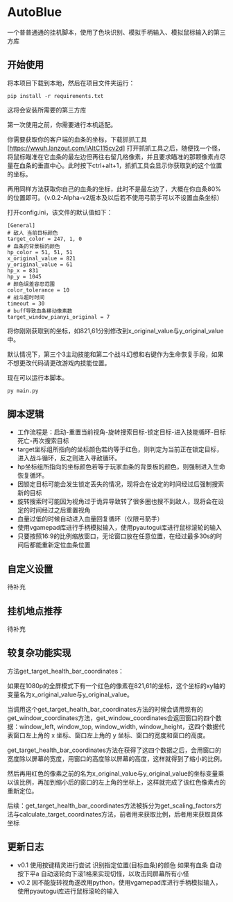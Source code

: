 # AutoBlue

一个普普通通的挂机脚本，使用了色块识别、模拟手柄输入、模拟鼠标输入的第三方库

## 开始使用

将本项目下载到本地，然后在项目文件夹运行：

```
pip install -r requirements.txt
```

这将会安装所需要的第三方库

第一次使用之前，你需要进行本机适配。

你需要获取你的客户端的血条的坐标，下载抓抓工具
[https://wwuh.lanzout.com/iAItC115cv2d]
打开抓抓工具之后，随便找一个怪，将鼠标瞄准在它血条的最左边但再往右留几格像素，并且要求瞄准的那颗像素点尽量在血条的垂直中心。此时按下ctrl+alt+1，抓抓工具会显示你获取到的这个位置的坐标。

再用同样方法获取你自己的血条的坐标，此时不是最左边了，大概在你血条80%的位置即可。（v.0.2-Alpha-v2版本及以后若不使用弓箭手可以不设置血条坐标）

打开config.ini，该文件的默认值如下：
```
[General]
# 敌人 当前目标颜色
target_color = 247, 1, 0
# 血条的背景板的颜色
hp_color = 51, 51, 51
x_original_value = 821
y_original_value = 61
hp_x = 831
hp_y = 1045
# 颜色误差容忍范围
color_tolerance = 10
# 战斗超时时间
timeout = 30
# buff导致血条移动像素数
target_window_pianyi_original = 7
```

将你刚刚获取到的坐标，如821,61分别修改到x_original_value与y_original_value中。

默认情况下，第三个3主动技能和第二个战斗幻想和右键作为生命恢复手段，如果不想更改代码请更改游戏内技能位置。

现在可以运行本脚本。

```python
py main.py
```

## 脚本逻辑

- 工作流程是：启动-重置当前视角-旋转搜索目标-锁定目标-进入技能循环-目标死亡-再次搜索目标
- target坐标组所指向的坐标颜色若约等于红色，则判定为当前正在锁定目标，进入战斗循环，反之则进入寻敌循环。
- hp坐标组所指向的坐标颜色若等于玩家血条的背景板的颜色，则强制进入生命恢复循环。
- 因锁定目标可能会发生锁定丢失的情况，现将会在设定的时间经过后强制搜索新的目标
- 旋转搜索时可能因为视角过于诡异导致转了很多圈也搜不到敌人，现将会在设定的时间经过之后重置视角
- 血量过低的时候自动进入血量回复循环（仅限弓箭手）
- 使用vgamepad库进行手柄模拟输入，使用pyautogui库进行鼠标滚轮的输入
- 只要按照16:9的比例缩放窗口，无论窗口放在任意位置，在经过最多30s的时间后都能重新定位血条位置

## 自定义设置

待补充

## 挂机地点推荐

待补充

## 较复杂功能实现

方法get_target_health_bar_coordinates：

如果在1080p的全屏模式下有一个红色的像素在821,61的坐标，这个坐标的xy轴的变量名为x_original_value与y_original_value。

当调用这个get_target_health_bar_coordinates方法的时候会调用现有的get_window_coordinates方法，get_window_coordinates会返回窗口的四个数据：window_left, window_top, window_width, window_height，这四个数据代表窗口左上角的 x 坐标、窗口左上角的 y 坐标、窗口的宽度和窗口的高度。

get_target_health_bar_coordinates方法在获得了这四个数据之后，会用窗口的宽度除以屏幕的宽度，用窗口的高度除以屏幕的高度，这样就得到了缩小的比例。

然后再用红色的像素之前的名为x_original_value与y_original_value的坐标变量乘以该比例，再加到缩小后的窗口的左上角的坐标上，这样就完成了该红色像素点的重新定位。

后续：get_target_health_bar_coordinates方法被拆分为get_scaling_factors方法与calculate_target_coordinates方法，前者用来获取比例，后者用来获取具体坐标


## 更新日志

- v0.1 使用按键精灵进行尝试 识别指定位置(目标血条)的颜色 如果有血条 自动按下平a 自动滚轮向下滚1格来实现切怪，以攻击同屏幕所有小怪
- v0.2 因不能旋转视角遂改用python，使用vgamepad库进行手柄模拟输入，使用pyautogui库进行鼠标滚轮的输入
